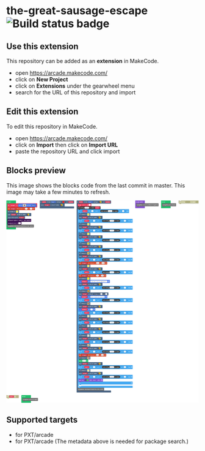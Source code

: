 # the-great-sausage-escape ![Build status badge](https://github.com/adamalbu/the-great-sausage-escape/workflows/MakeCode/badge.svg)



## Use this extension

This repository can be added as an **extension** in MakeCode.

* open https://arcade.makecode.com/
* click on **New Project**
* click on **Extensions** under the gearwheel menu
* search for the URL of this repository and import

## Edit this extension

To edit this repository in MakeCode.

* open https://arcade.makecode.com/
* click on **Import** then click on **Import URL**
* paste the repository URL and click import

## Blocks preview

This image shows the blocks code from the last commit in master.
This image may take a few minutes to refresh.

![A rendered view of the blocks](https://github.com/adamalbu/the-great-sausage-escape/raw/master/.makecode/blocks.png)

## Supported targets

* for PXT/arcade
* for PXT/arcade
(The metadata above is needed for package search.)


